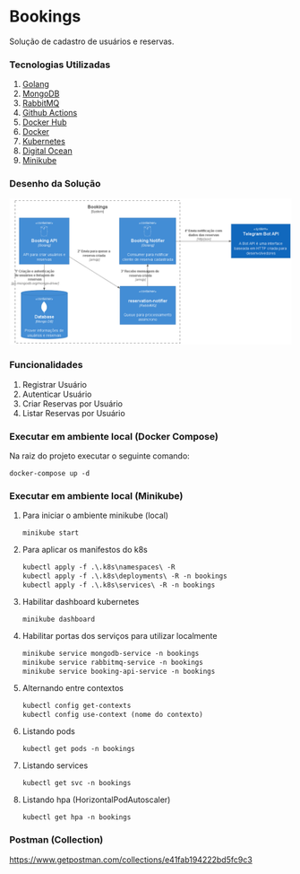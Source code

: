 # Bookings 
Solução de cadastro de usuários e reservas.

### Tecnologias Utilizadas
1. [Golang](https://golang.org/)
2. [MongoDB](https://www.mongodb.com/)
3. [RabbitMQ](https://www.rabbitmq.com/getstarted.html)
4. [Github Actions](https://docs.github.com/pt/actions)
5. [Docker Hub](https://hub.docker.com/)
6. [Docker](https://www.docker.com/)
7. [Kubernetes](https://kubernetes.io/pt-br/)
8. [Digital Ocean](https://www.digitalocean.com/)
9. [Minikube](https://minikube.sigs.k8s.io/docs/start/)

### Desenho da Solução
<p align="center">
  <img src=".docs/desenho-arquitetura.png" width="800" title="Main">
</p>

### Funcionalidades
1. Registrar Usuário
2. Autenticar Usuário
3. Criar Reservas por Usuário
4. Listar Reservas por Usuário

### Executar em ambiente local (Docker Compose)
Na raiz do projeto executar o seguinte comando: 
```
docker-compose up -d 
```

### Executar em ambiente local (Minikube)
1. Para iniciar o ambiente minikube (local)
   ```
   minikube start
   ```
2. Para aplicar os manifestos do k8s 
   ```
   kubectl apply -f .\.k8s\namespaces\ -R
   kubectl apply -f .\.k8s\deployments\ -R -n bookings
   kubectl apply -f .\.k8s\services\ -R -n bookings
   ```
3. Habilitar dashboard kubernetes 
   ```
   minikube dashboard
   ```
4. Habilitar portas dos serviços para utilizar localmente
   ```
   minikube service mongodb-service -n bookings
   minikube service rabbitmq-service -n bookings
   minikube service booking-api-service -n bookings
   ```
5. Alternando entre contextos 
   ```
   kubectl config get-contexts
   kubectl config use-context (nome do contexto)
   ```
6. Listando pods
   ```
   kubectl get pods -n bookings
   ```
7. Listando services
   ```
   kubectl get svc -n bookings
   ```
8. Listando hpa (HorizontalPodAutoscaler)
   ```
   kubectl get hpa -n bookings
   ```

### Postman (Collection)
https://www.getpostman.com/collections/e41fab194222bd5fc9c3 <br>
